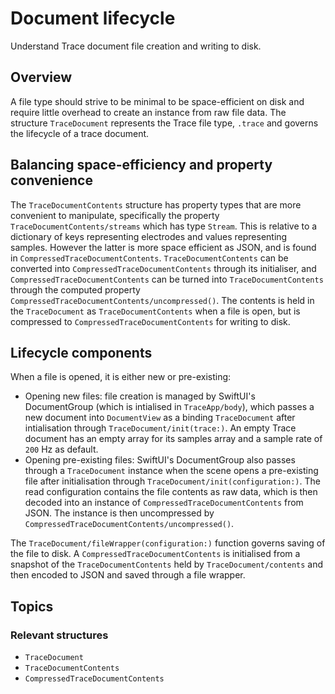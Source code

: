 # Document lifecycle

Understand Trace document file creation and writing to disk.

## Overview

A file type should strive to be minimal to be space-efficient on disk and require little overhead to create an instance from raw file data. The structure ``TraceDocument`` represents the Trace file type, `.trace` and governs the lifecycle of a trace document.

## Balancing space-efficiency and property convenience

The ``TraceDocumentContents`` structure has property types that are more convenient to manipulate, specifically the property ``TraceDocumentContents/streams`` which has type ``Stream``. This is relative to a dictionary of keys representing electrodes and values representing samples. However the latter is more space efficient as JSON, and is found in ``CompressedTraceDocumentContents``. ``TraceDocumentContents`` can be converted into ``CompressedTraceDocumentContents`` through its initialiser, and ``CompressedTraceDocumentContents`` can be turned into ``TraceDocumentContents`` through the computed property ``CompressedTraceDocumentContents/uncompressed()``. The contents is held in the ``TraceDocument`` as ``TraceDocumentContents`` when a file is open, but is compressed to ``CompressedTraceDocumentContents`` for writing to disk.

## Lifecycle components

When a file is opened, it is either new or pre-existing:
- Opening new files: file creation is managed by SwiftUI's DocumentGroup (which is intialised in ``TraceApp/body``), which passes a new document into ``DocumentView`` as a binding ``TraceDocument`` after intialisation through ``TraceDocument/init(trace:)``. An empty Trace document has an empty array for its samples array and a sample rate of `200` Hz as default.
- Opening pre-existing files: SwiftUI's DocumentGroup also passes through a ``TraceDocument`` instance when the scene opens a pre-existing file after initialisation through ``TraceDocument/init(configuration:)``. The read configuration contains the file contents as raw data, which is then decoded into an instance of ``CompressedTraceDocumentContents`` from JSON. The instance is then uncompressed by ``CompressedTraceDocumentContents/uncompressed()``.

The ``TraceDocument/fileWrapper(configuration:)`` function governs saving of the file to disk. A ``CompressedTraceDocumentContents`` is initialised from a snapshot of the ``TraceDocumentContents`` held by ``TraceDocument/contents`` and then encoded to JSON and saved through a file wrapper.
 
## Topics

### Relevant structures

- ``TraceDocument``
- ``TraceDocumentContents``
- ``CompressedTraceDocumentContents``
